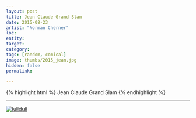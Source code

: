 ```yaml
---
layout: post
title: Jean Claude Grand Slam
date: 2015-08-23
artist: "Norman Cherner"
loc: 
entity: 
target: 
category: 
tags: [random, comical]
image: thumbs/2015_jean.jpg
hidden: false
permalink:

---
```




{% highlight html %}
Jean Claude Grand Slam
{% endhighlight %}

---


<div class="post_image">
	<a href="{{ site.baseurl }}/images/posts/2015_jean/001.jpg" target="_blank">
	<img src="{{ site.baseurl }}/images/posts/2015_jean/001.jpg" alt="lulldull"></a>
</div>